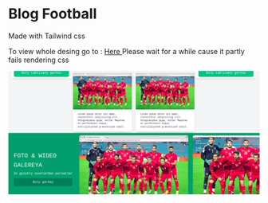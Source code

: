 # Blog Football

Made with Tailwind css

To view whole desing go to :
<a href="https://htmlpreview.github.io/?https://github.com/Babanyyaz-coder/f-blog-tailwind/blob/main/public/index.html"> Here </a>
Please wait for a while cause it partly fails rendering css

<img src="public/img/f-tailwind.png"  width="900">
